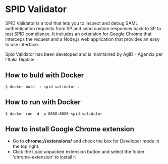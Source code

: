 # SPID Validator 

SPID Validator is a tool that lets you to inspect and debug SAML  authentication requests from SP and send custom responses back to SP to test SPID compliance. It includes an extension for Google Chrome that interceps the request and a Node.js web application that provides an easy to use interface.

Spid Validator has been developed and is maintained by AgID - Agenzia per l'Italia Digitale

## How to buld with Docker

```
$ docker buld -t spid-validator .
```

## How to run with Docker

```
$ docker run -d -p 8080:8080 spid-validator
```

## How to install Google Chrome extension
- Go to **chrome://extensions/** and check the box for Developer mode in the top right.
- Click the Load unpacked extension button and select the folder 'chrome-extension' to install it
